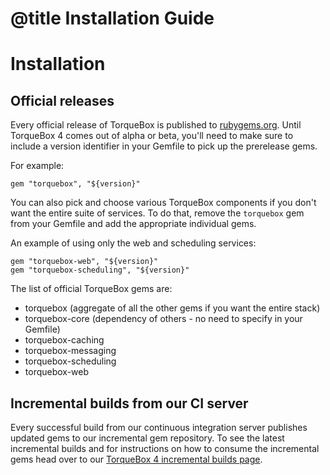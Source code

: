 # @title Installation Guide

# Installation

## Official releases

Every official release of TorqueBox is published to
[rubygems.org][tb_gems]. Until TorqueBox 4 comes out of alpha or beta,
you'll need to make sure to include a version identifier in your
Gemfile to pick up the prerelease gems.

For example:

    gem "torquebox", "${version}"

You can also pick and choose various TorqueBox components if you don't
want the entire suite of services. To do that, remove the `torquebox`
gem from your Gemfile and add the appropriate individual gems.

An example of using only the web and scheduling services:

    gem "torquebox-web", "${version}"
    gem "torquebox-scheduling", "${version}"

The list of official TorqueBox gems are:

- torquebox (aggregate of all the other gems if you want the entire stack)
- torquebox-core (dependency of others - no need to specify in your Gemfile)
- torquebox-caching
- torquebox-messaging
- torquebox-scheduling
- torquebox-web

## Incremental builds from our CI server

Every successful build from our continuous integration server
publishes updated gems to our incremental gem repository. To see the
latest incremental builds and for instructions on how to consume the
incremental gems head over to our [TorqueBox 4 incremental builds
page][4x_builds].

[tb_gems]: http://rubygems.org/gems/torquebox
[4x_builds]: http://torquebox.org/4x/builds/
